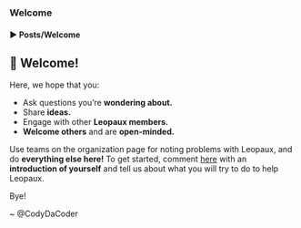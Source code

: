 ### Welcome
#### ▶️ Posts/Welcome

## 👋 Welcome!
  Here, we hope that you:
  * Ask questions you’re **wondering about.**
  * Share **ideas.**
  * Engage with other **Leopaux members.**
  * **Welcome others** and are **open-minded.**

  Use teams on the organization page for noting problems with Leopaux, and do **everything else here!**
  To get started, comment [here](https://github.com/leopaux/web/discussions/1) with an **introduction of yourself** and tell us about what you will try to do to help Leopaux.

Bye!

~ @CodyDaCoder 
